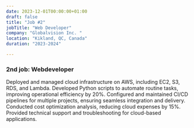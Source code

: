 ```yaml
---
date: 2023-12-01T00:00:00+01:00
draft: false
title: "Job #2"
jobTitle: "Web Developer"
company: "Globalvision Inc. "
location: "Kikland, QC, Canada"
duration: "2023-2024"

---
```

### 2nd job: Webdeveloper
Deployed and managed cloud infrastructure on AWS, including EC2, S3, RDS, and Lambda.
Developed Python scripts to automate routine tasks, improving operational efficiency by 20%.
Configured and maintained CI/CD pipelines for multiple projects, ensuring seamless integration
and delivery.
Conducted cost optimization analysis, reducing cloud expenses by 15%.
Provided technical support and troubleshooting for cloud-based applications.
